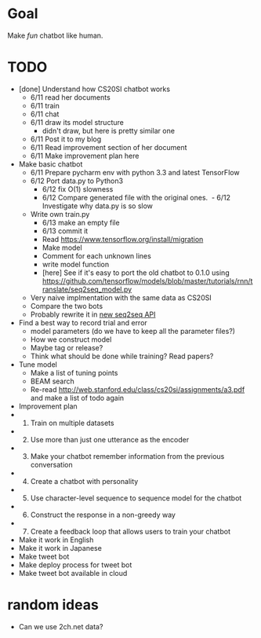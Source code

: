 # Goal
Make *fun* chatbot like human.
# TODO
- [done] Understand how CS20SI chatbot works
  - 6/11 read her documents
  - 6/11 train
  - 6/11 chat
  - 6/11 draw its model structure
    - didn't draw, but here is pretty similar one
  - 6/11 Post it to my blog
  - 6/11 Read improvement section of her document
  - 6/11 Make improvement plan here
- Make basic chatbot
  - 6/11 Prepare pycharm env with python 3.3 and latest TensorFlow
  - 6/12 Port data.py to Python3
    - 6/12 fix O(1) slowness
    - 6/12 Compare generated file with the original ones.
  - 6/12 Investigate why data.py is so slow
  - Write own train.py
    - 6/13 make an empty file
    - 6/13 commit it
    - Read https://www.tensorflow.org/install/migration
    - Make model
    - Comment for each unknown lines
    - write model function
    - [here] See if it's easy to port the old chatbot to 0.1.0 using https://github.com/tensorflow/models/blob/master/tutorials/rnn/translate/seq2seq_model.py
  - Very naive implmentation with the same data as CS20SI
  - Compare the two bots
  - Probably rewrite it in [new seq2seq API](https://www.tensorflow.org/api_guides/python/contrib.seq2seq#Attention)
- Find a best way to record trial and error
  - model parameters (do we have to keep all the parameter files?)
  - How we construct model
  - Maybe tag or release?
  - Think what should be done while training? Read papers?
- Tune model
  - Make a list of tuning points
  - BEAM search
  - Re-read http://web.stanford.edu/class/cs20si/assignments/a3.pdf and make a list of todo again
- Improvement plan
- 1. Train on multiple datasets
- 2. Use more than just one utterance as the encoder
- 3. Make your chatbot remember information from the previous conversation
- 4. Create a chatbot with personality
- 5. Use character-level sequence to sequence model for the chatbot
- 6. Construct the response in a non-greedy way
- 7. Create a feedback loop that allows users to train your chatbot
- Make it work in English
- Make it work in Japanese
- Make tweet bot
- Make deploy process for tweet bot
- Make tweet bot available in cloud

# random ideas
- Can we use 2ch.net data?
